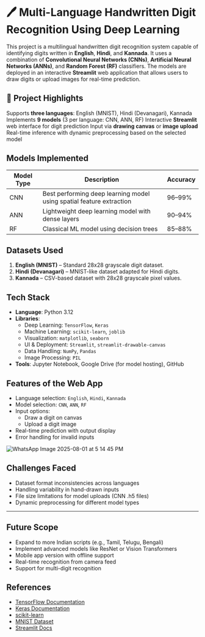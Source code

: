 
# 🖊️ Multi-Language Handwritten Digit Recognition Using Deep Learning

This project is a multilingual handwritten digit recognition system capable of identifying digits written in **English**, **Hindi**, and **Kannada**. It uses a combination of **Convolutional Neural Networks (CNNs)**, **Artificial Neural Networks (ANNs)**, and **Random Forest (RF)** classifiers. The models are deployed in an interactive **Streamlit** web application that allows users to draw digits or upload images for real-time prediction.


## 📌 Project Highlights

 Supports **three languages**: English (MNIST), Hindi (Devanagari), Kannada
 Implements **9 models** (3 per language: CNN, ANN, RF)
 Interactive **Streamlit** web interface for digit prediction
 Input via **drawing canvas** or **image upload**
 Real-time inference with dynamic preprocessing based on the selected model


##  Models Implemented

| Model Type | Description | Accuracy |
|------------|-------------|----------|
| CNN        | Best performing deep learning model using spatial feature extraction | 96–99% |
| ANN        | Lightweight deep learning model with dense layers | 90–94% |
| RF         | Classical ML model using decision trees | 85–88% |


## Datasets Used

1. **English (MNIST)** – Standard 28x28 grayscale digit dataset.
2. **Hindi (Devanagari)** – MNIST-like dataset adapted for Hindi digits.
3. **Kannada** – CSV-based dataset with 28x28 grayscale pixel values.

## Tech Stack

- **Language**: Python 3.12
- **Libraries**:
  - Deep Learning: `TensorFlow`, `Keras`
  - Machine Learning: `scikit-learn`, `joblib`
  - Visualization: `matplotlib`, `seaborn`
  - UI & Deployment: `Streamlit`, `streamlit-drawable-canvas`
  - Data Handling: `NumPy`, `Pandas`
  - Image Processing: `PIL`
- **Tools**: Jupyter Notebook, Google Drive (for model hosting), GitHub

## Features of the Web App

- Language selection: `English`, `Hindi`, `Kannada`
- Model selection: `CNN`, `ANN`, `RF`
- Input options:
  -  Draw a digit on canvas
  -  Upload a digit image
- Real-time prediction with output display
- Error handling for invalid inputs

![WhatsApp Image 2025-08-01 at 5 14 45 PM](https://github.com/user-attachments/assets/f850f9c0-48e1-444c-ae2b-9f92fd919666)


## Challenges Faced

- Dataset format inconsistencies across languages
- Handling variability in hand-drawn inputs
- File size limitations for model uploads (CNN .h5 files)
- Dynamic preprocessing for different model types

---

##  Future Scope

- Expand to more Indian scripts (e.g., Tamil, Telugu, Bengali)
- Implement advanced models like ResNet or Vision Transformers
- Mobile app version with offline support
- Real-time recognition from camera feed
- Support for multi-digit recognition

## References

- [TensorFlow Documentation](https://www.tensorflow.org/)
- [Keras Documentation](https://keras.io/)
- [scikit-learn](https://scikit-learn.org/)
- [MNIST Dataset](http://yann.lecun.com/exdb/mnist/)
- [Streamlit Docs](https://docs.streamlit.io/)

